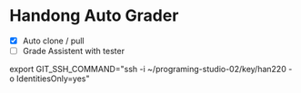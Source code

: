 # Handong Auto Grader

- [x] Auto clone / pull
- [ ] Grade Assistent with tester

export GIT_SSH_COMMAND="ssh -i ~/programing-studio-02/key/han220 -o IdentitiesOnly=yes"
